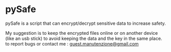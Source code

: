# pySafe
pySafe is a script that can encrypt/decrypt sensitive data to increase safety.

My suggestion is to keep the encrypted files online or on another device (like an usb stick) to avoid keeping the data and the key in the same place.
to report bugs or contact me : guest.manutenzione@gmail.com
